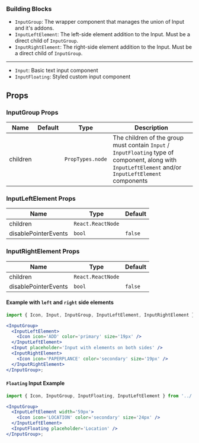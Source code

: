 ### Building Blocks

- `InputGroup`: The wrapper component that manages the union of Input and it's addons.
- `InputLeftElement`: The left-side element addition to the Input. Must be a direct child of `InputGroup`.
- `InputRightElement`: The right-side element addition to the Input. Must be a direct child of `InputGroup`.

---

- `Input`: Basic text input component
- `InputFloating`: Styled custom input component

## Props

### InputGroup Props

| Name     | Default | Type             | Description                                                                                                                                            |
| -------- | ------- | ---------------- | ------------------------------------------------------------------------------------------------------------------------------------------------------ |
| children |         | `PropTypes.node` | The children of the group must contain `Input` / `InputFloating` type of component, along with `InputLeftElement` and/or `InputLeftElement` components |

### InputLeftElement Props

| Name                 | Type              | Default |
| -------------------- | ----------------- | ------- |
| children             | `React.ReactNode` |
| disablePointerEvents | `bool`            | `false` |

### InputRightElement Props

| Name                 | Type              | Default |
| -------------------- | ----------------- | ------- |
| children             | `React.ReactNode` |
| disablePointerEvents | `bool`            | `false` |

#### Example with `left` and `right` side elements

```jsx
import { Icon, Input, InputGroup, InputLeftElement, InputRightElement } from '../';

<InputGroup>
  <InputLeftElement>
    <Icon icon='ADD' color='primary' size='19px' />
  </InputLeftElement>
  <Input placeholder='Input with elements on both sides' />
  <InputRightElement>
    <Icon icon='PAPERPLANCE' color='secondary' size='19px' />
  </InputRightElement>
</InputGroup>;
```

#### `Floating` Input Example

```jsx
import { Icon, InputGroup, InputFloating, InputLeftElement } from '../';

<InputGroup>
  <InputLeftElement width='59px'>
    <Icon icon='LOCATION' color='secondary' size='24px' />
  </InputLeftElement>
  <InputFloating placeholder='Location' />
</InputGroup>;
```
